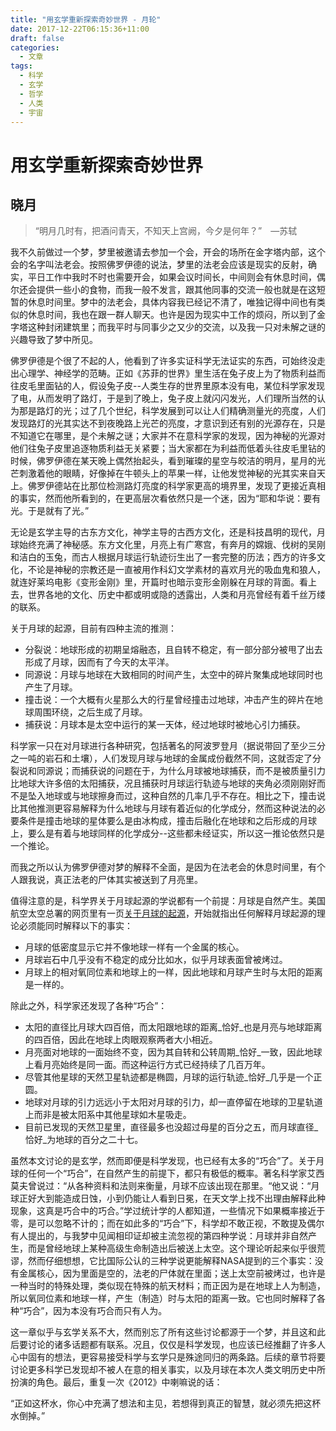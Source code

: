 ```yaml
---
title: "用玄学重新探索奇妙世界 - 月轮"
date: 2017-12-22T06:15:36+11:00
draft: false
categories:
  - 文章
tags:
  - 科学
  - 玄学
  - 哲学
  - 人类
  - 宇宙
---
```

# 用玄学重新探索奇妙世界

## 晓月

> “明月几时有，把酒问青天，不知天上宫阙，今夕是何年？”　—苏轼

我不久前做过一个梦，梦里被邀请去参加一个会，开会的场所在金字塔内部，这个会的名字叫法老会。按照佛罗伊德的说法，梦里的法老会应该是现实的反射，确实，平日工作中我时不时也需要开会，如果会议时间长，中间则会有休息时间，偶尔还会提供一些小的食物，而我一般不发言，跟其他同事的交流一般也就是在这短暂的休息时间里。梦中的法老会，具体内容我已经记不清了，唯独记得中间也有类似的休息时间，我也在跟一群人聊天。也许是因为现实中工作的烦闷，所以到了金字塔这种封闭建筑里；而我平时与同事少之又少的交流，以及我一只对未解之谜的兴趣导致了梦中所见。

佛罗伊德是个很了不起的人，他看到了许多实证科学无法证实的东西，可始终没走出心理学、神经学的范畴。正如《苏菲的世界》里生活在兔子皮上为了物质利益而往皮毛里面钻的人，假设兔子皮--人类生存的世界里原本没有电，某位科学家发现了电，从而发明了路灯，于是到了晚上，兔子皮上就闪闪发光，人们理所当然的认为那是路灯的光；过了几个世纪，科学发展到可以让人们精确测量光的亮度，人们发现路灯的光其实达不到夜晚路上光芒的亮度，才意识到还有别的光源存在，只是不知道它在哪里，是个未解之谜；大家并不在意科学家的发现，因为神秘的光源对他们往兔子皮里追逐物质利益无关紧要；当大家都在为利益而低着头往皮毛里钻的时候，佛罗伊德在某天晚上偶然抬起头，看到璀璨的星空与皎洁的明月，星月的光芒刺激着他的眼睛，好像掉在牛顿头上的苹果一样，让他发觉神秘的光其实来自天上。佛罗伊德站在比那位检测路灯亮度的科学家更高的境界里，发现了更接近真相的事实，然而他所看到的，在更高层次看依然只是一个迷，因为“耶和华说：要有光。于是就有了光。”

无论是玄学主导的古东方文化，神学主导的古西方文化，还是科技昌明的现代，月球始终充满了神秘感。东方文化里，月亮上有广寒宫，有奔月的嫦娥、伐树的吴刚和洁白的玉兔，而古人根据月球运行轨迹衍生出了一套完整的历法；西方的许多文化，不论是神秘的宗教还是一直被用作科幻文学素材的喜欢月光的吸血鬼和狼人，就连好莱坞电影《变形金刚》里，开篇时也暗示变形金刚躲在月球的背面。看上去，世界各地的文化、历史中都或明或隐的透露出，人类和月亮曾经有着千丝万缕的联系。

关于月球的起源，目前有四种主流的推测：

- 分裂说：地球形成的初期呈熔融态，且自转不稳定，有一部分部分被甩了出去形成了月球，因而有了今天的太平洋。
- 同源说：月球与地球在大致相同的时间产生，太空中的碎片聚集成地球同时也产生了月球。
- 撞击说：一个大概有火星那么大的行星曾经撞击过地球，冲击产生的碎片在地球周围环绕，之后生成了月球。
- 捕获说：月球本是太空中运行的某一天体，经过地球时被地心引力捕获。

科学家一只在对月球进行各种研究，包括著名的阿波罗登月（据说带回了至少三分之一吨的岩石和土壤），人们发现月球与地球的金属成份截然不同，这就否定了分裂说和同源说；而捕获说的问题在于，为什么月球被地球捕获，而不是被质量引力比地球大许多倍的太阳捕获，况且捕获时月球运行轨迹与地球的夹角必须刚刚好而不是坠入地球或与地球擦身而过，这种自然的几率几乎不存在。相比之下，撞击说比其他推测更容易解释为什么地球与月球有着近似的化学成分，然而这种说法的必要条件是撞击地球的星体要么是由冰构成，撞击后融化在地球和之后形成的月球上，要么是有着与地球同样的化学成分--这些都未经证实，所以这一推论依然只是一个推论。

而我之所以认为佛罗伊德对梦的解释不全面，是因为在法老会的休息时间里，有个人跟我说，真正法老的尸体其实被送到了月亮里。

值得注意的是，科学界关于月球起源的学说都有一个前提：月球是自然产生。美国航空太空总署的网页里有一页[关于月球的起源][1]，开始就指出任何解释月球起源的理论必须能同时解释以下的事实：

- 月球的低密度显示它并不像地球一样有一个金属的核心。
- 月球岩石中几乎没有不稳定的成分比如水，似乎月球表面曾被烤过。
- 月球上的相对氧同位素和地球上的一样，因此地球和月球产生时与太阳的距离是一样的。

除此之外，科学家还发现了各种“巧合”：

- 太阳的直径比月球大四百倍，而太阳跟地球的距离_恰好_也是月亮与地球距离的四百倍，因此在地球上肉眼观察两者大小相近。
- 月亮面对地球的一面始终不变，因为其自转和公转周期_恰好_一致，因此地球上看月亮始终是同一面。而这种运行方式已经持续了几百万年。
- 尽管其他星球的天然卫星轨迹都是椭圆，月球的运行轨迹_恰好_几乎是一个正圆。
- 地球对月球的引力远远小于太阳对月球的引力，却一直停留在地球的卫星轨道上而非是被太阳系中其他星球如木星吸走。
- 目前已发现的天然卫星里，直径最多也没超过母星的百分之五，而月球直径_恰好_为地球的百分之二十七。

虽然本文讨论的是玄学，然而即便是科学发现，也已经有太多的“巧合”了。关于月球的任何一个“巧合”，在自然产生的前提下，都只有极低的概率。著名科学家艾西莫夫曾说过：“从各种资料和法则来衡量，月球不应该出现在那里。“他又说：“月球正好大到能造成日蚀，小到仍能让人看到日冕，在天文学上找不出理由解释此种现象，这真是巧合中的巧合。”学过统计学的人都知道，一些情况下如果概率接近于零，是可以忽略不计的；而在如此多的“巧合”下，科学却不敢正视，不敢提及偶尔有人提出的，与我梦中见闻相印证却被主流忽视的第四种学说：月球并非自然产生，而是曾经地球上某种高级生命制造出后被送上太空。这个理论听起来似乎很荒谬，然而仔细想想，它比国际公认的三种学说更能解释NASA提到的三个事实：没有金属核心，因为里面是空的，法老的尸体就在里面；送上太空前被烤过，也许是一种当时的特殊处理，类似现在特殊的航天材料；而正因为是在地球上人为制造，所以氧同位素和地球一样，产生（制造）时与太阳的距离一致。它也同时解释了各种“巧合”，因为本没有巧合而只有人为。

这一章似乎与玄学关系不大，然而别忘了所有这些讨论都源于一个梦，并且这和此后要讨论的诸多话题都有联系。况且，仅仅是科学发现，也应该已经推翻了许多人心中固有的想法，更容易接受科学与玄学只是殊途同归的两条路。后续的章节将要讨论更多科学已发现却不被人在意的相关事实，以及月球在本次人类文明历史中所扮演的角色。最后，重复一次《2012》中喇嘛说的话：

“正如这杯水，你心中充满了想法和主见，若想得到真正的智慧，就必须先把这杯水倒掉。”

[1]: https://starchild.gsfc.nasa.gov/docs/StarChild/questions/question38.html
